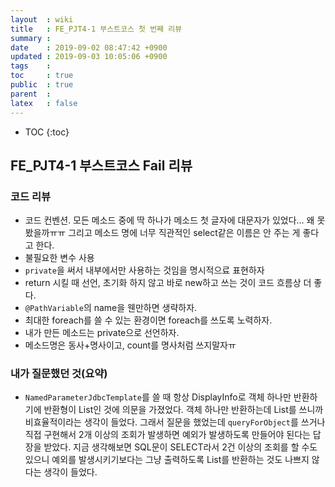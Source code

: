 ```yaml
---
layout  : wiki
title   : FE_PJT4-1 부스트코스 첫 번째 리뷰
summary : 
date    : 2019-09-02 08:47:42 +0900
updated : 2019-09-03 10:05:06 +0900
tags    : 
toc     : true
public  : true
parent  : 
latex   : false
---
```

* TOC
{:toc}

## FE_PJT4-1 부스트코스 Fail 리뷰

### 코드 리뷰

- 코드 컨벤션. 모든 메소드 중에 딱 하나가 메소드 첫 글자에 대문자가 있었다... 왜 못 봤을까ㅠㅠ 그리고 메소드 명에 너무 직관적인 select같은 이름은 안 주는 게 좋다고 한다.
- 불필요한 변수 사용
- `private`을 써서 내부에서만 사용하는 것임을 명시적으료 표현하자
- return 시킬 때 선언, 초기화 하지 않고 바로 new하고 쓰는 것이 코드 흐름상 더 좋다. 
- `@PathVariable`의 name을 웬만하면 생략하자.
- 최대한 foreach를 쓸 수 있는 환경이면 foreach를 쓰도록 노력하자.
- 내가 만든 메소드는 private으로 선언하자.
- 메소드명은 동사+명사이고, count를 명사처럼 쓰지말자ㅠ

### 내가 질문했던 것(요약)

- `NamedParameterJdbcTemplate`를 쓸 때 항상 DisplayInfo로 객체 하나만 반환하기에 반환형이 List<DisplayInfo>인 것에 의문을 가졌었다. 객체 하나만 반환하는데 List를 쓰니까 비효율적이라는 생각이 들었다. 그래서 질문을 했었는데 `queryForObject`를 쓰거나 직접 구현해서 2개 이상의 조회가 발생하면 예외가 발생하도록 만들어야 된다는 답장을 받았다. 지금 생각해보면 SQL문이 SELECT라서 2건 이상의 조회를 할 수도 있으니 예외를 발생시키기보다는 그냥 출력하도록 List<DisplayInfo>를 반환하는 것도 나쁘지 않다는 생각이 들었다.

